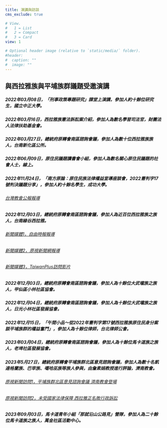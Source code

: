 ```yaml
---
title: 演講與訪談
cms_exclude: true

# View.
#   1 = List
#   2 = Compact
#   3 = Card
view: 1

# Optional header image (relative to `static/media/` folder).
#header:
#  caption: ""
#  image: ""
--- 
```



## 與西拉雅族與平埔族群議題受邀演講


##### 2022年03月08日，「刑事政策專題研究」課堂上演講，參加人約十餘位研究生，國立中正大學。

##### 2022年03月16日，西拉雅族憲法訴訟案介紹，參加人為數名學習司法官，財團法人法律扶助基金會。

##### 2022年03月27日，總統府原轉會南區諮詢會議，參加人為數十位西拉雅族族人，台南新化區公所。

##### 2022年06月09日，原住民議題讀書會小組，參加人為數名關心原住民議題的社會人士，線上。

##### 2022年11月24日，「南方原論：原住民族法律權益宣導座談會，2022憲判字17號判決議題分享」，參加人約十餘名學生，成功大學。

###### [台灣教會公報報導](https://tcnn.org.tw/archives/130930?fbclid=IwAR237TxtHTO2N8qv1BDjJ7SHaNDCPXX-SFYCz-DAlnZJTLXF6-oroFZBuEo)

##### 2022年12月03日，總統府原轉會南區諮詢會議，參加人為近百位西拉雅族之族人，台南綠谷西拉雅。

###### [新聞媒體1，自由時報報導](https://news.ltn.com.tw/news/life/breakingnews/4143715?utm_medium=R&utm_campaign=SHARE&utm_source=FACEBOOK&fbclid=IwAR2nxTnf8glx4wpqxMdu-ap0y_ePSphSY-rT-tJ7ha_a_osKyJ8dA-yDsbA)
###### [新聞媒體2，原視新聞網報導](https://news.ipcf.org.tw/60430?fbclid=IwAR2_OELx_ubUpkgLA1YzOShCaj3uNSWDFJJIJZ8uMuS-qX9KE9EVYn8p_kc)
###### [新聞媒體3，TaiwanPlus訪問影片](https://www.youtube.com/watch?v=W957C2Ksd28&ab_channel=TaiwanPlusNews)


##### 2022年12月03日，總統府原轉會南區諮詢會議，參加人為十餘位大武壠族之族人，甲仙區小林社區協會。

##### 2022年12月04日，總統府原轉會南區諮詢會議，參加人為十餘位大武壠族之族人，日光小林社區發展協會。

##### 2022年12月15日，「午間小品～從2022年憲判字第17號西拉雅族原住民身分案談平埔族群的權益奮鬥」，參加人為十餘位律師，台北律師公會。

##### 2023年03月04日，總統府原轉會南區諮詢會議，參加人為十餘位馬卡道族之族人，老埤社區發展協會。

##### 2023年5月27日，總統府原轉會平埔族群北區意見諮詢會議，參加人為數十名凱達格蘭族、巴宰族、噶哈巫族等族人參與，由詹素娟教授進行評論，濟南教會。

###### [原視新聞訪問1，平埔族群北區意見諮詢會議 濟南教會登場](https://www.youtube.com/watch?v=8WhGxMliZw4)
###### [原視新聞訪問2，未受國家法律保障 西拉雅正名敗行政訴訟](https://www.youtube.com/watch?v=WbcHsorInwI)

##### 2023年09月03日，馬卡道青年小組「那就沿山公路見」營隊，參加人為二十餘位馬卡道族之族人，萬金社區活動中心。
